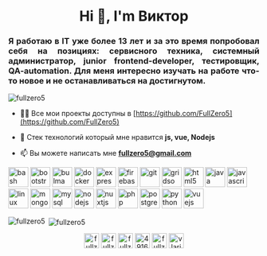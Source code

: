 <h1 align="center">Hi 👋, I'm Виктор</h1>
<h3 align="justify">Я работаю в IT уже более 13 лет и за это время попробовал себя на позициях: сервисного техника, системный администратор, junior frontend-developer, тестировщик, QA-automation. Для меня интересно изучать на работе что-то новое и не останавливаться на достигнутом.</h3>

<p align="left"> <img src="https://komarev.com/ghpvc/?username=fullzero5" alt="fullzero5" /> </p>

- 👨‍💻 Все мои проекты доступны в [https://github.com/FullZero5](https://github.com/FullZero5)

- 💬 Стек технологий который мне нравится **js, vue, Nodejs**

- 📫 Вы можете написать мне **fullzero5@gmail.com**

<p align="left"><img src="https://www.vectorlogo.zone/logos/gnu_bash/gnu_bash-icon.svg" alt="bash" width="40" height="40"/> <img src="https://devicons.github.io/devicon/devicon.git/icons/bootstrap/bootstrap-plain.svg" alt="bootstrap" width="40" height="40"/> <img src="https://raw.githubusercontent.com/gilbarbara/logos/804dc257b59e144eaca5bc6ffd16949752c6f789/logos/bulma.svg" alt="bulma" width="40" height="40"/> <img src="https://devicons.github.io/devicon/devicon.git/icons/docker/docker-original-wordmark.svg" alt="docker" width="40" height="40"/> <img src="https://devicons.github.io/devicon/devicon.git/icons/express/express-original-wordmark.svg" alt="express" width="40" height="40"/> <img src="https://www.vectorlogo.zone/logos/firebase/firebase-icon.svg" alt="firebase" width="40" height="40"/> <img src="https://www.vectorlogo.zone/logos/git-scm/git-scm-icon.svg" alt="git" width="40" height="40"/> <img src="https://www.vectorlogo.zone/logos/gridsome/gridsome-icon.svg" alt="gridsome" width="40" height="40"/> <img src="https://devicons.github.io/devicon/devicon.git/icons/html5/html5-original-wordmark.svg" alt="html5" width="40" height="40"/> <img src="https://devicons.github.io/devicon/devicon.git/icons/java/java-original-wordmark.svg" alt="java" width="40" height="40"/> <img src="https://devicons.github.io/devicon/devicon.git/icons/javascript/javascript-original.svg" alt="javascript" width="40" height="40"/> <img src="https://devicons.github.io/devicon/devicon.git/icons/linux/linux-original.svg" alt="linux" width="40" height="40"/> <img src="https://devicons.github.io/devicon/devicon.git/icons/mongodb/mongodb-original-wordmark.svg" alt="mongodb" width="40" height="40"/> <img src="https://devicons.github.io/devicon/devicon.git/icons/mysql/mysql-original-wordmark.svg" alt="mysql" width="40" height="40"/> <img src="https://devicons.github.io/devicon/devicon.git/icons/nodejs/nodejs-original-wordmark.svg" alt="nodejs" width="40" height="40"/> <img src="https://www.vectorlogo.zone/logos/nuxtjs/nuxtjs-icon.svg" alt="nuxtjs" width="40" height="40"/> <img src="https://devicons.github.io/devicon/devicon.git/icons/php/php-original.svg" alt="php" width="40" height="40"/> <img src="https://devicons.github.io/devicon/devicon.git/icons/postgresql/postgresql-original-wordmark.svg" alt="postgresql" width="40" height="40"/> <img src="https://devicons.github.io/devicon/devicon.git/icons/python/python-original.svg" alt="python" width="40" height="40"/> <img src="https://devicons.github.io/devicon/devicon.git/icons/vuejs/vuejs-original-wordmark.svg" alt="vuejs" width="40" height="40"/></p><p><img align="left" src="https://github-readme-stats.vercel.app/api/top-langs/?username=fullzero5&layout=compact&hide=html" alt="fullzero5" /></p>

<p>&nbsp;<img align="center" src="https://github-readme-stats.vercel.app/api?username=fullzero5&show_icons=true" alt="fullzero5" /></p>

<p align="center">
<a href="https://codepen.io/fullzero" target="blank"><img align="center" src="https://cdn.jsdelivr.net/npm/simple-icons@3.0.1/icons/codepen.svg" alt="fullzero" height="30" width="30" /></a>
<a href="https://dev.to/fullzero5" target="blank"><img align="center" src="https://cdn.jsdelivr.net/npm/simple-icons@3.0.1/icons/dev-dot-to.svg" alt="fullzero5" height="30" width="30" /></a>
<a href="https://twitter.com/fullzero5" target="blank"><img align="center" src="https://cdn.jsdelivr.net/npm/simple-icons@3.0.1/icons/twitter.svg" alt="fullzero5" height="30" width="30" /></a>
<a href="https://stackoverflow.com/users/4916107" target="blank"><img align="center" src="https://cdn.jsdelivr.net/npm/simple-icons@3.0.1/icons/stackoverflow.svg" alt="4916107" height="30" width="30" /></a>
<a href="https://codesandbox.com/fullzero" target="blank"><img align="center" src="https://cdn.jsdelivr.net/npm/simple-icons@3.0.1/icons/codesandbox.svg" alt="fullzero" height="30" width="30" /></a>
<a href="https://fb.com/vlarionov3" target="blank"><img align="center" src="https://cdn.jsdelivr.net/npm/simple-icons@3.0.1/icons/facebook.svg" alt="vlarionov3" height="30" width="30" /></a>
</p>
